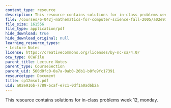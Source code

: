 ```yaml
---
content_type: resource
description: This resource contains solutions for in-class problems week 12, monday.
file: /courses/6-042j-mathematics-for-computer-science-fall-2005/a02e916b77896cafe7c10df1a0ad6b2a_cp12msol.pdf
file_size: 161556
file_type: application/pdf
hide_download: true
hide_download_original: null
learning_resource_types:
- Lecture Notes
license: https://creativecommons.org/licenses/by-nc-sa/4.0/
ocw_type: OCWFile
parent_title: Lecture Notes
parent_type: CourseSection
parent_uid: 560d0fc0-0a7a-0ab0-26b1-b8fe9fc17391
resourcetype: Document
title: cp12msol.pdf
uid: a02e916b-7789-6caf-e7c1-0df1a0ad6b2a
---
```

This resource contains solutions for in-class problems week 12, monday.